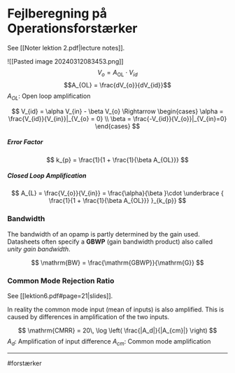 # Fejlberegning på Operationsforstærker
See [[Noter lektion 2.pdf|lecture notes]].

![[Pasted image 20240312083453.png]]
$$
V_{o} = A_\mathrm{OL} \cdot V_{id}
$$
$$A_{OL} = \frac{dV_{o}}{dV_{id}}$$
$A_{OL}$: Open loop amplification 

$$
V_{id} = \alpha V_{in} - \beta V_{o} \Rightarrow
\begin{cases}
\alpha = \frac{V_{id}}{V_{in}}|_{V_{o} = 0} \\
\beta = \frac{-V_{id}}{V_{o}}|_{V_{in}=0}
\end{cases}
$$

##### Error Factor
$$
k_{p} = \frac{1}{1 + \frac{1}{\beta A_{OL}}}
$$

##### Closed Loop Amplification
$$
A_{L} = \frac{V_{o}}{V_{in}} = \frac{\alpha}{\beta }\cdot  \underbrace { \frac{1}{1 + \frac{1}{\beta A_{OL}}} }_{k_{p}}
$$
### Bandwidth
The bandwidth of an opamp is partly determined by the gain used. Datasheets often specify a **GBWP** (gain bandwidth product) also called *unity gain bandwidth*.

$$
\mathrm{BW} = \frac{\mathrm{GBWP}}{\mathrm{G}}
$$

### Common Mode Rejection Ratio
See [[lektion6.pdf#page=21|slides]].

In reality the common mode input (mean of inputs) is also amplified. This is caused by differences in amplification of the two inputs.

$$
\mathrm{CMRR} = 20\, \log \left( \frac{|A_d|}{|A_{cm}|} \right)
$$
$A_d$: Amplification of input difference
$A_{cm}$: Common mode amplification

---
#forstærker